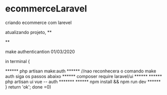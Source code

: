 # ecommerceLaravel
criando ecommerce com larevel


atualizando projeto, **

**

make authenticantion 01/03/2020

in terminal {

****** php artisan make:auth ****** 
//nao reconhecera o comando make auth siga os passos abaixo
****** composer require laravel/ui ******
****** php artisan ui vue -- auth *******
****** npm install && npm run dev ****** 
}
return 'ok';
done =0)
